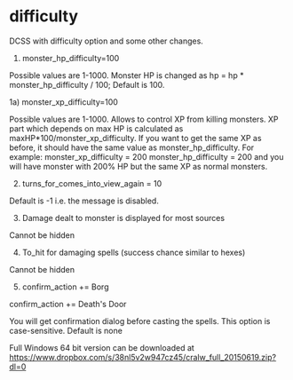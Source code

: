 # difficulty
DCSS with difficulty option and some other changes.

1) monster_hp_difficulty=100

Possible values are 1-1000. Monster HP is changed as hp = hp * monster_hp_difficulty / 100;
Default is 100.

1a) monster_xp_difficulty=100

Possible values are 1-1000. Allows to control XP from killing monsters.
XP part which depends on max HP is calculated as maxHP*100/monster_xp_difficulty.
If you want to get the same XP as before, it should have the same value as monster_hp_difficulty. 
For example:
monster_xp_difficulty = 200
monster_hp_difficulty = 200
and you will have monster with 200% HP but the same XP as normal monsters.

2) turns_for_comes_into_view_again = 10

Default is -1 i.e. the message is disabled.

3) Damage dealt to monster is displayed for most sources

Cannot be hidden

4) To_hit for damaging spells (success chance similar to hexes)

Cannot be hidden

5) confirm_action += Borg

confirm_action += Death's Door

You will get confirmation dialog before casting the spells. This option is case-sensitive.
Default is none


Full Windows 64 bit version can be downloaded at https://www.dropbox.com/s/38nl5v2w947cz45/cralw_full_20150619.zip?dl=0
